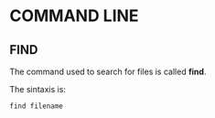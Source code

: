 # COMMAND LINE 

## FIND
The command used to search for files is called **find**.

The sintaxis is: 

```
find filename
```

